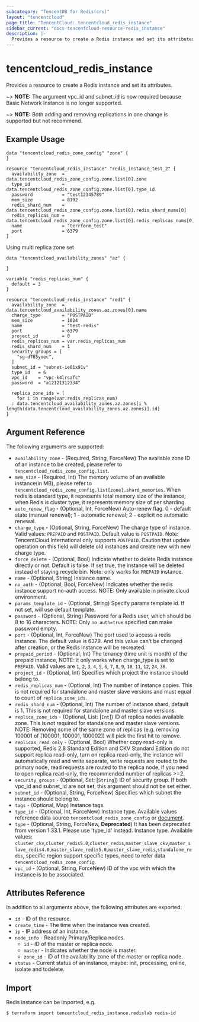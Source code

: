 ```yaml
---
subcategory: "TencentDB for Redis(crs)"
layout: "tencentcloud"
page_title: "TencentCloud: tencentcloud_redis_instance"
sidebar_current: "docs-tencentcloud-resource-redis_instance"
description: |-
  Provides a resource to create a Redis instance and set its attributes.
---
```


# tencentcloud_redis_instance

Provides a resource to create a Redis instance and set its attributes.

~> **NOTE:** The argument vpc_id and subnet_id is now required because Basic Network Instance is no longer supported.

~> **NOTE:** Both adding and removing replications in one change is supported but not recommend.

## Example Usage

```hcl
data "tencentcloud_redis_zone_config" "zone" {
}

resource "tencentcloud_redis_instance" "redis_instance_test_2" {
  availability_zone  = data.tencentcloud_redis_zone_config.zone.list[0].zone
  type_id            = data.tencentcloud_redis_zone_config.zone.list[0].type_id
  password           = "test12345789"
  mem_size           = 8192
  redis_shard_num    = data.tencentcloud_redis_zone_config.zone.list[0].redis_shard_nums[0]
  redis_replicas_num = data.tencentcloud_redis_zone_config.zone.list[0].redis_replicas_nums[0]
  name               = "terrform_test"
  port               = 6379
}
```

Using multi replica zone set

```hcl
data "tencentcloud_availability_zones" "az" {

}

variable "redis_replicas_num" {
  default = 3
}

resource "tencentcloud_redis_instance" "red1" {
  availability_zone  = data.tencentcloud_availability_zones.az.zones[0].name
  charge_type        = "POSTPAID"
  mem_size           = 1024
  name               = "test-redis"
  port               = 6379
  project_id         = 0
  redis_replicas_num = var.redis_replicas_num
  redis_shard_num    = 1
  security_groups = [
    "sg-d765yoec",
  ]
  subnet_id = "subnet-ie01x91v"
  type_id   = 6
  vpc_id    = "vpc-k4lrsafc"
  password  = "a12121312334"

  replica_zone_ids = [
    for i in range(var.redis_replicas_num)
  : data.tencentcloud_availability_zones.az.zones[i % length(data.tencentcloud_availability_zones.az.zones)].id]
}
```

## Argument Reference

The following arguments are supported:

* `availability_zone` - (Required, String, ForceNew) The available zone ID of an instance to be created, please refer to `tencentcloud_redis_zone_config.list`.
* `mem_size` - (Required, Int) The memory volume of an available instance(in MB), please refer to `tencentcloud_redis_zone_config.list[zone].shard_memories`. When redis is standard type, it represents total memory size of the instance; when Redis is cluster type, it represents memory size of per sharding.
* `auto_renew_flag` - (Optional, Int, ForceNew) Auto-renew flag. 0 - default state (manual renewal); 1 - automatic renewal; 2 - explicit no automatic renewal.
* `charge_type` - (Optional, String, ForceNew) The charge type of instance. Valid values: `PREPAID` and `POSTPAID`. Default value is `POSTPAID`. Note: TencentCloud International only supports `POSTPAID`. Caution that update operation on this field will delete old instances and create new with new charge type.
* `force_delete` - (Optional, Bool) Indicate whether to delete Redis instance directly or not. Default is false. If set true, the instance will be deleted instead of staying recycle bin. Note: only works for `PREPAID` instance.
* `name` - (Optional, String) Instance name.
* `no_auth` - (Optional, Bool, ForceNew) Indicates whether the redis instance support no-auth access. NOTE: Only available in private cloud environment.
* `params_template_id` - (Optional, String) Specify params template id. If not set, will use default template.
* `password` - (Optional, String) Password for a Redis user, which should be 8 to 16 characters. NOTE: Only `no_auth=true` specified can make password empty.
* `port` - (Optional, Int, ForceNew) The port used to access a redis instance. The default value is 6379. And this value can't be changed after creation, or the Redis instance will be recreated.
* `prepaid_period` - (Optional, Int) The tenancy (time unit is month) of the prepaid instance, NOTE: it only works when charge_type is set to `PREPAID`. Valid values are `1`, `2`, `3`, `4`, `5`, `6`, `7`, `8`, `9`, `10`, `11`, `12`, `24`, `36`.
* `project_id` - (Optional, Int) Specifies which project the instance should belong to.
* `redis_replicas_num` - (Optional, Int) The number of instance copies. This is not required for standalone and master slave versions and must equal to count of `replica_zone_ids`.
* `redis_shard_num` - (Optional, Int) The number of instance shard, default is 1. This is not required for standalone and master slave versions.
* `replica_zone_ids` - (Optional, List: [`Int`]) ID of replica nodes available zone. This is not required for standalone and master slave versions. NOTE: Removing some of the same zone of replicas (e.g. removing 100001 of [100001, 100001, 100002]) will pick the first hit to remove.
* `replicas_read_only` - (Optional, Bool) Whether copy read-only is supported, Redis 2.8 Standard Edition and CKV Standard Edition do not support replica read-only, turn on replica read-only, the instance will automatically read and write separate, write requests are routed to the primary node, read requests are routed to the replica node, if you need to open replica read-only, the recommended number of replicas >=2.
* `security_groups` - (Optional, Set: [`String`]) ID of security group. If both vpc_id and subnet_id are not set, this argument should not be set either.
* `subnet_id` - (Optional, String, ForceNew) Specifies which subnet the instance should belong to.
* `tags` - (Optional, Map) Instance tags.
* `type_id` - (Optional, Int, ForceNew) Instance type. Available values reference data source `tencentcloud_redis_zone_config` or [document](https://intl.cloud.tencent.com/document/product/239/32069).
* `type` - (Optional, String, ForceNew, **Deprecated**) It has been deprecated from version 1.33.1. Please use 'type_id' instead. Instance type. Available values: `cluster_ckv`,`cluster_redis5.0`,`cluster_redis`,`master_slave_ckv`,`master_slave_redis4.0`,`master_slave_redis5.0`,`master_slave_redis`,`standalone_redis`, specific region support specific types, need to refer data `tencentcloud_redis_zone_config`.
* `vpc_id` - (Optional, String, ForceNew) ID of the vpc with which the instance is to be associated.

## Attributes Reference

In addition to all arguments above, the following attributes are exported:

* `id` - ID of the resource.
* `create_time` - The time when the instance was created.
* `ip` - IP address of an instance.
* `node_info` - Readonly Primary/Replica nodes.
  * `id` - ID of the master or replica node.
  * `master` - Indicates whether the node is master.
  * `zone_id` - ID of the availability zone of the master or replica node.
* `status` - Current status of an instance, maybe: init, processing, online, isolate and todelete.


## Import

Redis instance can be imported, e.g.

```
$ terraform import tencentcloud_redis_instance.redislab redis-id
```

